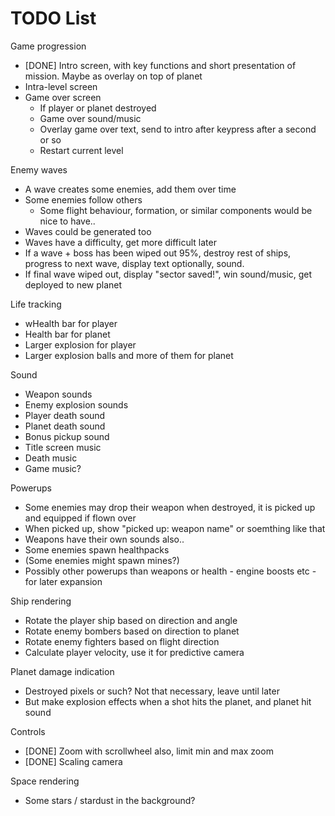 TODO List
=========


Game progression
* [DONE] Intro screen, with key functions and short presentation of mission.  Maybe as overlay on top of planet
* Intra-level screen
* Game over screen
  * If player or planet destroyed
  * Game over sound/music
  * Overlay game over text, send to intro after keypress after a second or so
  * Restart current level


Enemy waves
* A wave creates some enemies, add them over time
* Some enemies follow others
  * Some flight behaviour, formation, or similar components would be nice to have..
* Waves could be generated too
* Waves have a difficulty, get more difficult later
* If a wave + boss has been wiped out 95%, destroy rest of ships, progress to next wave, display text optionally, sound.
* If final wave wiped out, display "sector saved!", win sound/music, get deployed to new planet



Life tracking
* wHealth bar for player
* Health bar for planet
* Larger explosion for player
* Larger explosion balls and more of them for planet


Sound
* Weapon sounds
* Enemy explosion sounds
* Player death sound
* Planet death sound
* Bonus pickup sound
* Title screen music
* Death music
* Game music?


Powerups
* Some enemies may drop their weapon when destroyed, it is picked up and equipped if flown over
* When picked up, show "picked up: weapon name" or soemthing like that
* Weapons have their own sounds also..
* Some enemies spawn healthpacks
* (Some enemies might spawn mines?)
* Possibly other powerups than weapons or health - engine boosts etc - for later expansion


Ship rendering
* Rotate the player ship based on direction and angle
* Rotate enemy bombers based on direction to planet
* Rotate enemy fighters based on flight direction
* Calculate player velocity, use it for predictive camera


Planet damage indication
* Destroyed pixels or such?  Not that necessary, leave until later
* But make explosion effects when a shot hits the planet, and planet hit sound


Controls
* [DONE] Zoom with scrollwheel also, limit min and max zoom
* [DONE] Scaling camera

Space rendering
* Some stars / stardust in the background?



